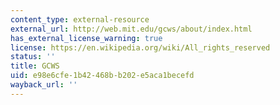 ```yaml
---
content_type: external-resource
external_url: http://web.mit.edu/gcws/about/index.html
has_external_license_warning: true
license: https://en.wikipedia.org/wiki/All_rights_reserved
status: ''
title: GCWS
uid: e98e6cfe-1b42-468b-b202-e5aca1becefd
wayback_url: ''
---
```

